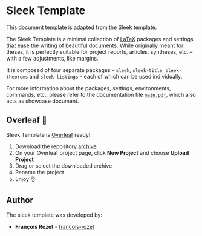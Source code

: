 # Sleek Template

This document template is adapted from the Sleek template.

The Sleek Template is a minimal collection of [LaTeX](https://www.latex-project.org/) packages and settings that ease the writing of beautiful documents. While originally meant for theses, it is perfectly suitable for project reports, articles, syntheses, etc. – with a few adjustments, like margins.

It is composed of four separate packages – `sleek`, `sleek-title`, `sleek-theorems` and `sleek-listings` – each of which can be used individually.

For more information about the packages, settings, environments, commands, etc., please refer to the documentation file [`main.pdf`](main.pdf), which also acts as showcase document.

## Overleaf :leaves:

Sleek Template is [Overleaf](https://www.overleaf.com/) ready!

1. Download the repository [archive](https://github.com/francois-rozet/sleek-template/archive/overleaf.zip)
2. On your Overleaf project page, click **New Project** and choose **Upload Project**
3. Drag or select the downloaded archive
4. Rename the project
5. Enjoy :ok_hand:

## Author

The sleek template was developed by:
* **François Rozet** - [francois-rozet](https://github.com/francois-rozet)
